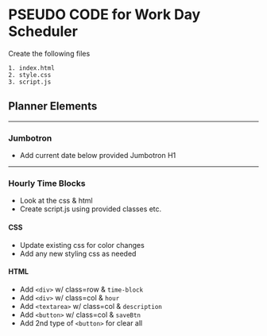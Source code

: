 # PSEUDO CODE for Work Day Scheduler

Create the following files

```
1. index.html
2. style.css
3. script.js
```

## Planner Elements

***

### Jumbotron

- Add current date below provided Jumbotron H1

***

### Hourly Time Blocks

- Look at the css & html
- Create script.js using provided classes etc.

#### CSS

- Update existing css for color changes
- Add any new styling css as needed

#### HTML

- Add `<div>` w/ class=row & `time-block`
- Add `<div>` w/ class=col & `hour`
- Add `<textarea>` w/ class=col & `description`
- Add `<button>` w/  class=col & `saveBtn`
- Add 2nd type of `<button>` for clear all
